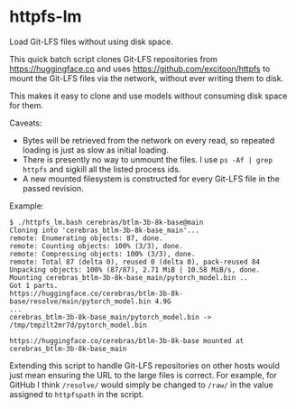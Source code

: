 # httpfs-lm

Load Git-LFS files without using disk space.

This quick batch script clones Git-LFS repositories from https://huggingface.co
and uses https://github.com/excitoon/httpfs to mount the Git-LFS files via the
network, without ever writing them to disk.

This makes it easy to clone and use models without consuming disk space for
them.

Caveats:
- Bytes will be retrieved from the network on every read, so repeated loading
  is just as slow as initial loading.
- There is presently no way to unmount the files. I use `ps -Af | grep httpfs`
  and sigkill all the listed process ids.
- A new mounted filesystem is constructed for every Git-LFS file in the passed
  revision.

Example:
```
$ ./httpfs_lm.bash cerebras/btlm-3b-8k-base@main
Cloning into 'cerebras_btlm-3b-8k-base_main'...
remote: Enumerating objects: 87, done.
remote: Counting objects: 100% (3/3), done.
remote: Compressing objects: 100% (3/3), done.
remote: Total 87 (delta 0), reused 0 (delta 0), pack-reused 84
Unpacking objects: 100% (87/87), 2.71 MiB | 10.58 MiB/s, done.
Mounting cerebras_btlm-3b-8k-base_main/pytorch_model.bin ..
Got 1 parts.
https://huggingface.co/cerebras/btlm-3b-8k-base/resolve/main/pytorch_model.bin 4.9G
...
cerebras_btlm-3b-8k-base_main/pytorch_model.bin -> /tmp/tmpzlt2mr7d/pytorch_model.bin

https://huggingface.co/cerebras/btlm-3b-8k-base mounted at cerebras_btlm-3b-8k-base_main
```

Extending this script to handle Git-LFS repositories on other hosts would just
mean ensuring the URL to the large files is correct.  For example, for GitHub I
think `/resolve/` would simply be changed to `/raw/` in the value assigned to
`httpfspath` in the script.

